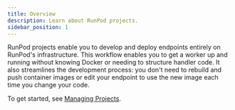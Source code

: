 ```yaml
---
title: Overview
description: Learn about RunPod projects.
sidebar_position: 1
---
```


RunPod projects enable you to develop and deploy endpoints entirely on RunPod's infrastructure. This workflow enables you to get a worker up and running without knowing Docker or needing to structure handler code. It also streamlines the development process: you don't need to rebuild and push container images or edit your endpoint to use the new image each time you change your code.

To get started, see [Managing Projects](/docs/projects/manage-projects.md).
